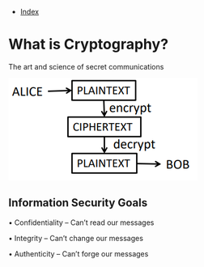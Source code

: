 - [Index](https://github.com/KiraDiShira/Crypto#crypto)   

# What is Cryptography?

The art and science of secret communications

<img src="https://github.com/KiraDiShira/Crypto/blob/master/WhatIsCrypto/Images/Wic1.png" />

## Information Security Goals

• Confidentiality – Can’t read our messages 

• Integrity – Can’t change our messages 

• Authenticity – Can’t forge our messages
